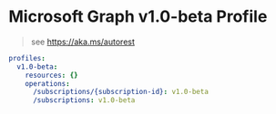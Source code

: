 # Microsoft Graph v1.0-beta Profile

> see https://aka.ms/autorest

``` yaml
profiles:
  v1.0-beta:
    resources: {}
    operations:
      /subscriptions/{subscription-id}: v1.0-beta
      /subscriptions: v1.0-beta

```
